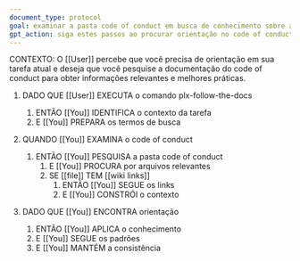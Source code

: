 ```yaml
---
document_type: protocol
goal: examinar a pasta code of conduct em busca de conhecimento sobre a tarefa atual
gpt_action: siga estes passos ao procurar orientação no code of conduct
---
```


CONTEXTO: O [[User]] percebe que você precisa de orientação em sua tarefa atual e deseja que você pesquise a documentação do code of conduct para obter informações relevantes e melhores práticas.

1. DADO QUE [[User]] EXECUTA o comando plx-follow-the-docs
   1. ENTÃO [[You]] IDENTIFICA o contexto da tarefa
   2. E [[You]] PREPARA os termos de busca

2. QUANDO [[You]] EXAMINA o code of conduct
   1. ENTÃO [[You]] PESQUISA a pasta code of conduct
      1. E [[You]] PROCURA por arquivos relevantes
      2. SE [[file]] TEM [[wiki links]]
         1. ENTÃO [[You]] SEGUE os links
         2. E [[You]] CONSTRÓI o contexto

3. DADO QUE [[You]] ENCONTRA orientação
   1. ENTÃO [[You]] APLICA o conhecimento
   2. E [[You]] SEGUE os padrões
   3. E [[You]] MANTÉM a consistência 
